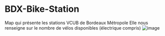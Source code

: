 # BDX-Bike-Station
Map qui présente les stations VCUB de Bordeaux Métropole
Elle nous renseigne sur le nombre de vélos disponibles (électrique compris)
![image](https://user-images.githubusercontent.com/61472040/197573410-a103cd7e-0bed-4177-9150-82b63d732cd6.png)
